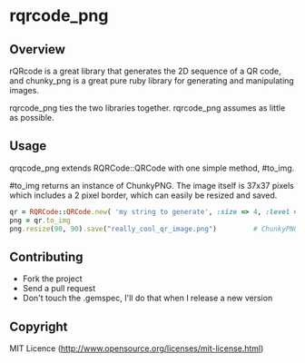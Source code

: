 # rqrcode_png

## Overview
rQRcode is a great library that generates the 2D sequence of a QR code, and chunky_png is a great pure ruby library for generating and manipulating images.

rqrcode_png ties the two libraries together. rqrcode_png assumes as little as possible.

## Usage
qrqcode_png extends RQRCode::QRCode with one simple method, #to_img.

\#to_img returns an instance of ChunkyPNG. The image itself is 37x37 pixels which includes a 2 pixel border, which can easily be resized and saved.

```ruby
qr = RQRCode::QRCode.new( 'my string to generate', :size => 4, :level => :h )
png = qr.to_img
png.resize(90, 90).save("really_cool_qr_image.png")			# ChunkyPNG methods
```

## Contributing
* Fork the project
* Send a pull request
* Don't touch the .gemspec, I'll do that when I release a new version

## Copyright

MIT Licence (http://www.opensource.org/licenses/mit-license.html)

